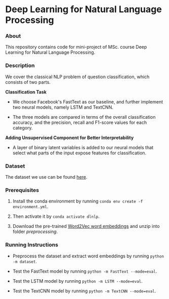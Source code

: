 # Deep Learning for Natural Language Processing

### About
This repository contains code for mini-project of MSc. course Deep Learning for Natural Language Processing.

### Description
We cover the classical NLP problem of question classification, which consists of two parts.

**Classification Task**

* We choose Facebook's FastText as our baseline, and further implement two neural models, namely LSTM and TextCNN.

* The three models are compared in terms of the overall classification accuracy, and the precision, recall and F1-score values for each category.

**Adding Unsupervised Component for Better Interpretability**

* A layer of binary latent variables is added to our neural models that select what parts of the input expose features for classification.


### Dataset
The dataset we use can be found [here](https://cogcomp.seas.upenn.edu/Data/QA/QC/).


### Prerequisites
1. Install the conda environment by running `conda env create -f environment.yml`. 

2. Then activate it by `conda activate dlnlp`.

3. Download the pre-trained [Word2Vec word embeddings](https://drive.google.com/file/d/0B7XkCwpI5KDYNlNUTTlSS21pQmM/edit) and unzip into folder _preprocessing_.

### Running Instructions
* Preprocess the dataset and extract word embeddings by running `python -m dataset`.

* Test the FastText model by running `python -m FastText --mode=eval`.

* Test the LSTM model by running `python -m LSTM --mode=eval`.

* Test the TextCNN model by running `python -m TextCNN --mode=eval`.